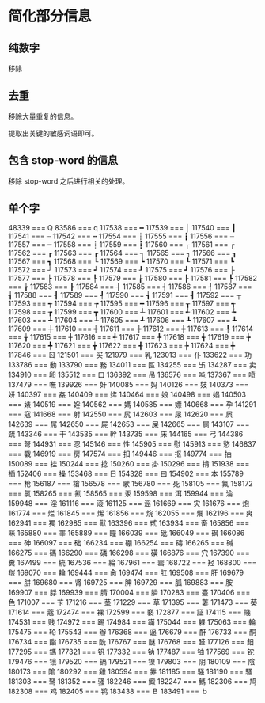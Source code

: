 # 简化部分信息

## 纯数字

移除

## 去重

移除大量重复的信息。

提取出关键的敏感词语即可。

## 包含 stop-word 的信息

移除 stop-word 之后进行相关的处理。

## 单个字

48339 === Q
83586 === q
117538 === ━
117539 === │
117540 === ┃
117541 === ┄
117542 === ┅
117554 === ┆
117555 === ┇
117556 === ┈
117557 === ┉
117558 === ┊
117559 === ┋
117560 === ┌
117561 === ┍
117562 === ┎
117563 === ┏
117564 === ┐
117565 === ┑
117566 === ┒
117567 === ┓
117568 === └
117569 === ┕
117570 === ┖
117571 === ┗
117572 === ┘
117573 === ┙
117574 === ┚
117575 === ┛
117576 === ├
117577 === ┝
117578 === ┞
117579 === ┟
117580 === ┠
117581 === ┡
117582 === ┢
117583 === ┣
117584 === ┤
117585 === ┥
117586 === ┦
117587 === ┧
117588 === ┨
117589 === ┩
117590 === ┪
117591 === ┫
117592 === ┬
117593 === ┭
117594 === ┮
117595 === ┯
117596 === ┰
117597 === ┱
117598 === ┲
117599 === ┳
117600 === ┴
117601 === ┵
117602 === ┶
117603 === ┷
117604 === ┸
117605 === ┹
117606 === ┺
117607 === ┻
117609 === ┼
117610 === ┽
117611 === ┾
117612 === ┿
117613 === ╀
117614 === ╁
117615 === ╂
117616 === ╃
117617 === ╄
117618 === ╅
117619 === ╆
117620 === ╇
117621 === ╈
117622 === ╉
117623 === ╊
117624 === ╋
117846 === ㄖ
121501 === 买
121979 === 乳
123013 === 仆
133622 === 功
133786 === 動
133790 === 務
134011 === 區
134255 === 卐
134287 === 卖
134910 === 卵
135512 === 口
136392 === 吊
136576 === 吨
137367 === 喷
137479 === 嘸
139926 === 奸
140085 === 妈
140126 === 妓
140373 === 姘
140397 === 姦
140409 === 姩
140464 === 娘
140498 === 娼
140503 === 婊
140519 === 婬
140562 === 媽
140585 === 嫖
140668 === 孕
141291 === 寇
141668 === 射
142550 === 尻
142603 === 尿
142620 === 屄
142639 === 屌
142650 === 屍
142653 === 屎
142665 === 屙
143107 === 巯
143346 === 干
143535 === 幹
143735 === 床
144165 === 弓
144386 === 弩
144931 === 忍
145146 === 性
145905 === 慰
145913 === 慾
146837 === 戳
146919 === 房
147574 === 扣
149446 === 抠
149774 === 抽
150089 === 挂
150244 === 捻
150260 === 掛
150296 === 掯
151938 === 插
152406 === 操
153468 === 日
154328 === 曰
154902 === 本
155789 === 枪
156187 === 槍
156578 === 歌
156780 === 死
158105 === 氟
158172 === 氯
158265 === 氰
158565 === 汞
159598 === 洱
159944 === 淪
159948 === 淫
161116 === 滚
161125 === 滛
161669 === 灾
161676 === 炮
161774 === 烂
161845 === 烯
161856 === 烷
162055 === 爛
162196 === 爽
162941 === 獨
162985 === 獸
163396 === 甙
163934 === 畜
165856 === 眯
165880 === 睾
165889 === 瞳
166039 === 砒
166049 === 砜
166086 === 砷
166097 === 础
166234 === 硼
166254 === 碡
166265 === 碱
166275 === 碼
166290 === 磷
166298 === 磺
166876 === 穴
167390 === 糞
167499 === 統
167536 === 綸
167961 === 罂
168722 === 羟
168800 === 羰
169070 === 耣
169444 === 肏
169474 === 肛
169508 === 肝
169679 === 肼
169680 === 肾
169725 === 胂
169729 === 胍
169883 === 胺
169907 === 脬
169939 === 腈
170004 === 膦
170283 === 臺
170406 === 色
171007 === 苄
171216 === 茎
171229 === 草
171395 === 萋
171473 === 葵
171614 === 蔻
172474 === 裸
172599 === 褻
172877 === 証
174115 === 賤
174531 === 贱
174972 === 踢
174984 === 蹣
175044 === 躶
175063 === 輪
175475 === 轮
175543 === 辦
176368 === 逼
176679 === 酐
176733 === 酮
176734 === 酯
176735 === 酰
176767 === 醚
176768 === 醛
177126 === 鈤
177295 === 鎷
177321 === 钒
177332 === 钠
177487 === 铀
177569 === 铊
179476 === 锇
179520 === 镉
179521 === 镍
179803 === 阴
180109 === 陰
180173 === 隂
180292 === 雞
180594 === 靠
181185 === 騒
181190 === 騷
181303 === 驽
181352 === 骚
182246 === 鯫
182247 === 鰢
182306 === 鸠
182308 === 鸡
182405 === 鸨
183438 === Ｂ
183491 === ｂ
